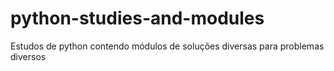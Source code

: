 # python-studies-and-modules
 Estudos de python contendo módulos de soluções diversas para problemas diversos
